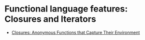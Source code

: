 # Functional language features: Closures and Iterators


- [Closures: Anonymous Functions that Capture Their Environment](101-closures-anonymous-functions-that-capture-their-environment/README.md)